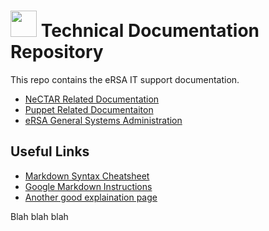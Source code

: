 # <img src='https://www.ersa.edu.au/sites/default/files/danland_logo.png' height="42" width="42"/> Technical Documentation Repository

This repo contains the eRSA IT support documentation.

* [NeCTAR Related Documentation](nectar/README.md)
* [Puppet Related Documentaiton](puppet/README.md)
* [eRSA General Systems Administration](ersasysadmin/README.md)

## Useful Links

* [Markdown Syntax Cheatsheet](https://github.com/adam-p/markdown-here/wiki/Markdown-Cheatsheet)
* [Google Markdown Instructions](https://help.github.com/articles/github-flavored-markdown)
* [Another good explaination page](http://daringfireball.net/projects/markdown/syntax)


Blah blah blah
